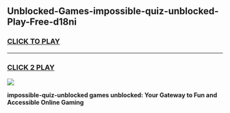 
## Unblocked-Games-impossible-quiz-unblocked-Play-Free-d18ni
<h3>
<a href="https://premium76.site?title=impossible-quiz-unblocked&ref=23A">CLICK TO PLAY</a></h3>
<hr>

<h3>
<a href="https://premium76.site?title=impossible-quiz-unblocked&ref=23A">CLICK 2 PLAY</a>
  
</h3>

<a href="https://premium76.site?title=impossible-quiz-unblocked&ref=23A"><img src="https://clearcache.store/games.png"></a>


**impossible-quiz-unblocked games unblocked: Your Gateway to Fun and Accessible Online Gaming**
